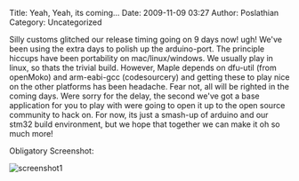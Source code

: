 Title: Yeah, Yeah, its coming...
Date: 2009-11-09 03:27
Author: Poslathian
Category: Uncategorized

Silly customs glitched our release timing going on 9 days now! ugh!
We've been using the extra days to polish up the arduino-port. The
principle hiccups have been portability on mac/linux/windows. We usually
play in linux, so thats the trivial build. However, Maple depends on
dfu-util (from openMoko) and arm-eabi-gcc (codesourcery) and getting
these to play nice on the other platforms has been headache. Fear not,
all will be righted in the coming days. Were sorry for the delay, the
second we've got a base application for you to play with were going to
open it up to the open source community to hack on. For now, its just a
smash-up of arduino and our stm32 build environment, but we hope that
together we can make it oh so much more!

Obligatory Screenshot:

![screenshot1][]

</p>

  [screenshot1]: http://blogs.leaflabs.com/wp-content/uploads/screenshot1-1024x562.jpg
